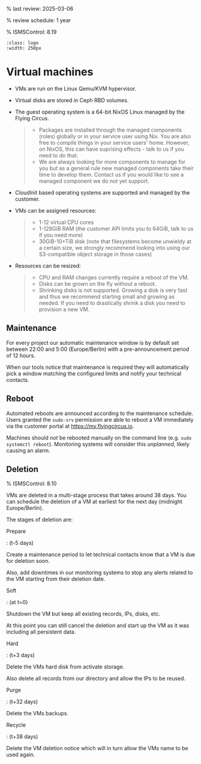 % last review: 2025-03-06

% review schedule: 1 year

% ISMSControl: 8.19

```{image} ../../images/vms250.png
:class: logo
:width: 250px
```

# Virtual machines

- VMs are run on the Linux Qemu/KVM hypervisor.

- Virtual disks are stored in Ceph RBD volumes.

- The guest operating system is a 64-bit NixOS Linux managed by the Flying Circus.

  > - Packages are installed through the managed components (roles) globally or in your
  >   service user using Nix. You are also free to compile
  >   things in your service users' home. However, on NixOS, this can have
  >   suprising effects - talk to us if you need to do that.
  > - We are always looking for more components to manage for you but as a
  >   general rule new managed components take their time to develop them.
  >   Contact us if you would like to see a managed component we do not yet
  >   support.

- CloudInit based operating systems are supported and managed by the customer.

- VMs can be assigned resources:

  > - 1-12 virtual CPU cores
  > - 1-128GiB RAM (the customer API limits you to 64GiB, talk to us if you need more)
  > - 30GiB-10+TiB disk (note that filesystems become unwieldy at a certain size, we strongly recommend looking into using our S3-compatible object storage in those cases)

- Resources can be resized:

  > - CPU and RAM changes currently require a reboot of the VM.
  > - Disks can be grown on the fly without a reboot.
  > - Shrinking disks is not supported. Growing a disk is very fast and
  >   thus we recommend starting small and growing as needed. If you need
  >   to drastically shrink a disk you need to provision a new VM.

## Maintenance

For every project our automatic maintenance window is by default set between
22:00 and 5:00 (Europe/Berlin) with a pre-announcement period of 12 hours.

When our tools notice that maintenance is required they will automatically
pick a window matching the configured limits and notify your technical contacts.

## Reboot

Automated reboots are announced according to the maintenance schedule. Users
granted the `sudo-srv` permission are able to reboot a VM immediately via the customer portal at <https://my.flyingcircus.io>.

Machines should *not* be rebooted manually on the command line (e.g. `sudo systemctl reboot`). Monitoring systems will consider this *unplanned*, likely causing an alarm.

## Deletion

% ISMSControl: 8.10

VMs are deleted in a multi-stage process that takes around 38 days. You can
schedule the deletion of a VM at earliest for the next day (midnight
Europe/Berlin).

The stages of deletion are:

Prepare

: (t-5 days)

  Create a maintenance period to let technical contacts know that a VM
  is due for deletion soon.

  Also, add downtimes in our monitoring systems to stop any alerts related
  to the VM starting from their deletion date.

Soft

: (at t=0)

  Shutdown the VM but keep all existing records, IPs, disks, etc.

  At this point you can still cancel the deletion and start up the VM as it was
  including all persistent data.

Hard

: (t+3 days)

  Delete the VMs hard disk from activate storage.

  Also delete all records from our directory and allow the IPs to be reused.

Purge

: (t+32 days)

  Delete the VMs backups.

Recycle

: (t+38 days)

  Delete the VM deletion notice which will in turn allow the VMs name to
  be used again.
